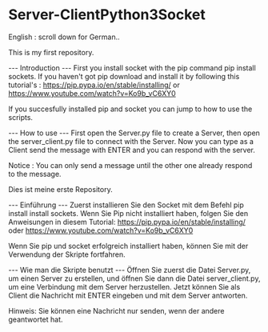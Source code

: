 # Server-ClientPython3Socket
English :
scroll down for German..

This is my first repository.

--- Introduction --- 
First you install socket with the pip command pip install sockets.
If you haven't got pip download and install it by following this tutorial's : https://pip.pypa.io/en/stable/installing/ or https://www.youtube.com/watch?v=Ko9b_vC6XY0 

If you succesfully installed pip and socket you can jump to how to use the scripts.

--- How to use ---
First open the Server.py file to create a Server, then open the server_client.py file to connect with the Server.
Now you can type as a Client send the message with ENTER and you can respond with the server.

Notice : You can only send a message until the other one already respond to the message.








Dies ist meine erste Repository.

--- Einführung ---
Zuerst installieren Sie den Socket mit dem Befehl pip install install sockets.
Wenn Sie Pip nicht installiert haben, folgen Sie den Anweisungen in diesem Tutorial: https://pip.pypa.io/en/stable/installing/ oder https://www.youtube.com/watch?v=Ko9b_vC6XY0

Wenn Sie pip und socket erfolgreich installiert haben, können Sie mit der Verwendung der Skripte fortfahren.

--- Wie man die Skripte benutzt ---
Öffnen Sie zuerst die Datei Server.py, um einen Server zu erstellen, und öffnen Sie dann die Datei server_client.py, um eine Verbindung mit dem Server herzustellen.
Jetzt können Sie als Client die Nachricht mit ENTER eingeben und mit dem Server antworten.

Hinweis: Sie können eine Nachricht nur senden, wenn der andere geantwortet hat.
